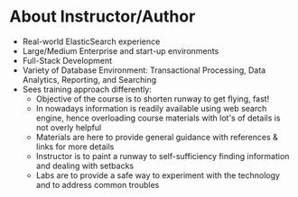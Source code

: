 # About Instructor/Author #

* Real-world ElasticSearch experience
* Large/Medium Enterprise and start-up environments
* Full-Stack Development
* Variety of Database Environment: Transactional Processing, Data Analytics, Reporting, and Searching
* Sees training approach differently:
  * Objective of the course is to shorten runway to get flying, fast!
  * In nowadays information is readily available using web search engine, hence overloading course materials with lot's of details is not overly helpful
  * Materials are here to provide general guidance with references & links for more details
  * Instructor is to paint a runway to self-sufficiency finding information and dealing with setbacks
  * Labs are to provide a safe way to experiment with the technology and to address common troubles